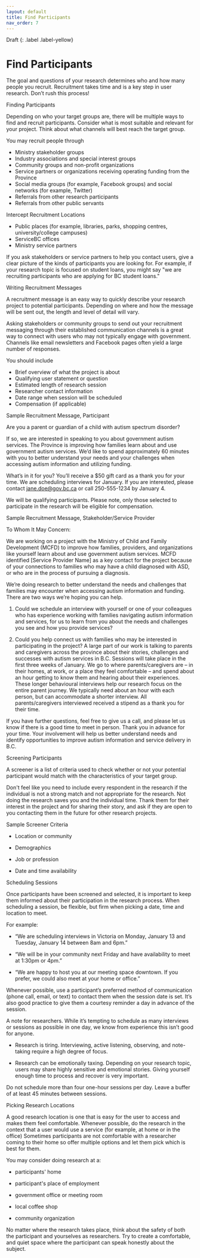 ```yaml
---
layout: default
title: Find Participants
nav_order: 7
---
```


Draft
{: .label .label-yellow}

# Find Participants


The goal and questions of your research determines who and how many people you recruit. Recruitment takes time and is a key step in user research. Don’t rush this process!

Finding Participants

Depending on who your target groups are, there will be multiple ways to find and recruit participants. Consider what is most suitable and relevant for your project. Think about what channels will best reach the target group.

You may recruit people through

- Ministry stakeholder groups
- Industry associations and special interest groups
- Community groups and non-profit organizations
- Service partners or organizations receiving operating funding from the Province
- Social media groups (for example, Facebook groups) and social networks (for example, Twitter)
- Referrals from other research participants
- Referrals from other public servants

Intercept Recruitment Locations

* Public places (for example, libraries, parks, shopping centres, university/college campuses)
* ServiceBC offices
* Ministry service partners

If you ask stakeholders or service partners to help you contact users, give a clear picture of the kinds of participants you are looking for. For example, if your research topic is focused on student loans, you might say "we are recruiting participants who are applying for BC student loans."

Writing Recruitment Messages

A recruitment message is an easy way to quickly describe your research project to potential participants. Depending on where and how the message will be sent out, the length and level of detail will vary.

Asking stakeholders or community groups to send out your recruitment messaging through their established communication channels is a great way to connect with users who may not typically engage with government. Channels like email newsletters and Facebook pages often yield a large number of responses.

You should include

* Brief overview of what the project is about
* Qualifying user statement or question
* Estimated length of research session
* Researcher contact information
* Date range when session will be scheduled
* Compensation (if applicable)

Sample Recruitment Message, Participant

Are you a parent or guardian of a child with autism spectrum disorder?

If so, we are interested in speaking to you about government autism services. The Province is improving how families learn about and use government autism services. We’d like to spend approximately 60 minutes with you to better understand your needs and your challenges when accessing autism information and utilizing funding.

What’s in it for you? You’ll receive a $50 gift card as a thank you for your time. We are scheduling interviews for January. If you are interested, please contact jane.doe@gov.bc.ca or call 250-555-1234 by January 4.

We will be qualifying participants. Please note, only those selected to participate in the research will be eligible for compensation.

Sample Recruitment Message, Stakeholder/Service Provider

To Whom It May Concern:

We are working on a project with the Ministry of Child and Family Development (MCFD) to improve how families, providers, and organizations like yourself learn about and use government autism services. MCFD identified [Service Provider Name] as a key contact for the project because of your connections to families who may have a child diagnosed with ASD, or who are in the process of pursuing a diagnosis.

We’re doing research to better understand the needs and challenges that families may encounter when accessing autism information and funding. There are two ways we’re hoping you can help.

1. Could we schedule an interview with yourself or one of your colleagues who has experience working with families navigating autism information and services, for us to learn from you about the needs and challenges you see and how you provide services?

2. Could you help connect us with families who may be interested in participating in the project? A large part of our work is talking to parents and caregivers across the province about their stories, challenges and successes with autism services in B.C. Sessions will take place in the first three weeks of January. We go to where parents/caregivers are – in their homes, at work, or a place they feel comfortable – and spend about an hour getting to know them and hearing about their experiences. These longer behavioural interviews help our research focus on the entire parent journey. We typically need about an hour with each person, but can accommodate a shorter interview. All parents/caregivers interviewed received a stipend as a thank you for their time.

If you have further questions, feel free to give us a call, and please let us know if there is a good time to meet in person. Thank you in advance for your time. Your involvement will help us better understand needs and identify opportunities to improve autism information and service delivery in B.C.

Screening Participants

A screener is a list of criteria used to check whether or not your potential participant would match with the characteristics of your target group.

Don't feel like you need to include every respondent in the research if the individual is not a strong match and not appropriate for the research. Not doing the research saves you and the individual time. Thank them for their interest in the project and for sharing their story, and ask if they are open to you contacting them in the future for other research projects.

Sample Screener Criteria

* Location or community

* Demographics

* Job or profession

* Date and time availability

Scheduling Sessions

Once participants have been screened and selected, it is important to keep them informed about their participation in the research process. When scheduling a session, be flexible, but firm when picking a date, time and location to meet.

For example:

* “We are scheduling interviews in Victoria on Monday, January 13 and Tuesday, January 14 between 8am and 6pm.”

* “We will be in your community next Friday and have availability to meet at 1:30pm or 4pm.”

* “We are happy to host you at our meeting space downtown. If you prefer, we could also meet at your home or office.”

Whenever possible, use a participant’s preferred method of communication (phone call, email, or text) to contact them when the session date is set. It’s also good practice to give them a courtesy reminder a day in advance of the session.

A note for researchers. While it’s tempting to schedule as many interviews or sessions as possible in one day, we know from experience this isn’t good for anyone.

* Research is tiring. Interviewing, active listening, observing, and note-taking require a high degree of focus.

* Research can be emotionally taxing. Depending on your research topic, users may share highly sensitive and emotional stories. Giving yourself enough time to process and recover is very important.

Do not schedule more than four one-hour sessions per day. Leave a buffer of at least 45 minutes between sessions.

Picking Research Locations

A good research location is one that is easy for the user to access and makes them feel comfortable. Whenever possible, do the research in the context that a user would use a service (for example, at home or in the office) Sometimes participants are not comfortable with a researcher coming to their home so offer multiple options and let them pick which is best for them.

You may consider doing research at a:

* participants' home

* participant's place of employment

* government office or meeting room

* local coffee shop

* community organization

No matter where the research takes place, think about the safety of both the participant and yourselves as researchers. Try to create a comfortable, and quiet space where the participant can speak honestly about the subject.
